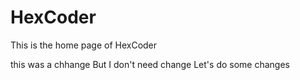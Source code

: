 # HexCoder
This is the home page of HexCoder

this was a chhange
But I don't need change
Let's do some changes
